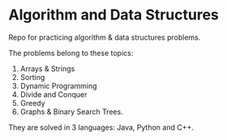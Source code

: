 # Algorithm and Data Structures

Repo for practicing algorithm & data structures problems.


The problems belong to these topics:

1. Arrays & Strings
2. Sorting
3. Dynamic Programming
4. Divide and Conquer
5. Greedy
6. Graphs & Binary Search Trees.

They are solved in 3 languages: Java, Python and C++.

